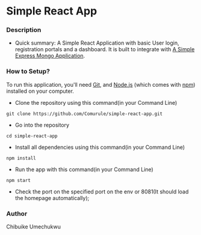 # Simple React App


### Description ###

* Quick summary:
A Simple React Application with basic User login, registration portals and a dashboard. It is built to integrate with [A Simple Express Mongo Application](https://github.com/Comurule/simple-express-mongo-application).

### How to Setup? ###

To run this application, you'll need 
[Git](https://git-scm.com), and 
[Node.js](https://nodejs.org/en/download/) (which comes with [npm](http://npmjs.com)) installed on your computer. 

* Clone the repository using this command(in your Command Line)
```
git clone https://github.com/Comurule/simple-react-app.git
```

* Go into the repository
```
cd simple-react-app
```

* Install all dependencies using this command(in your Command Line)
```
npm install
```

* Run the app with this command(in your Command Line)
```
npm start
```

* Check the port on the specified port on the env or 8081(It should load the homepage automatically);


### Author ###

Chibuike Umechukwu
